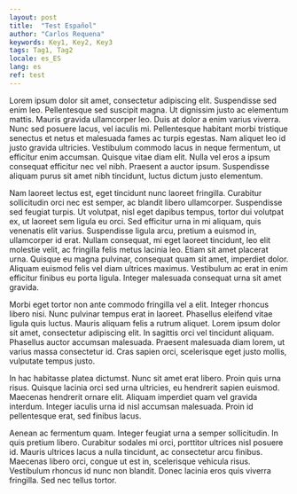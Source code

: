 ```yaml
---
layout: post
title:  "Test Español"
author: "Carlos Requena"
keywords: Key1, Key2, Key3
tags: Tag1, Tag2
locale: es_ES
lang: es
ref: test
---
```




Lorem ipsum dolor sit amet, consectetur adipiscing elit. Suspendisse sed enim leo. Pellentesque sed suscipit magna. Ut dignissim justo ac elementum mattis. Mauris gravida ullamcorper leo. Duis at dolor a enim varius viverra. Nunc sed posuere lacus, vel iaculis mi. Pellentesque habitant morbi tristique senectus et netus et malesuada fames ac turpis egestas. Nam aliquet leo id justo gravida ultricies. Vestibulum commodo lacus in neque fermentum, ut efficitur enim accumsan. Quisque vitae diam elit. Nulla vel eros a ipsum consequat efficitur nec vel nibh. Praesent a auctor ipsum. Suspendisse aliquam purus sit amet nibh tincidunt, luctus dictum justo elementum.

Nam laoreet lectus est, eget tincidunt nunc laoreet fringilla. Curabitur sollicitudin orci nec est semper, ac blandit libero ullamcorper. Suspendisse sed feugiat turpis. Ut volutpat, nisl eget dapibus tempus, tortor dui volutpat ex, ut laoreet sem ligula eu orci. Sed efficitur urna in mi aliquam, quis venenatis elit varius. Suspendisse ligula arcu, pretium a euismod in, ullamcorper id erat. Nullam consequat, mi eget laoreet tincidunt, leo elit molestie velit, ac fringilla felis metus lacinia leo. Etiam sit amet placerat urna. Quisque eu magna pulvinar, consequat quam sit amet, imperdiet dolor. Aliquam euismod felis vel diam ultrices maximus. Vestibulum ac erat in enim efficitur finibus eu porta ligula. Integer malesuada consequat urna sit amet gravida.

Morbi eget tortor non ante commodo fringilla vel a elit. Integer rhoncus libero nisi. Nunc pulvinar tempus erat in laoreet. Phasellus eleifend vitae ligula quis luctus. Mauris aliquam felis a rutrum aliquet. Lorem ipsum dolor sit amet, consectetur adipiscing elit. In sagittis orci vel tincidunt aliquam. Phasellus auctor accumsan malesuada. Praesent malesuada diam lorem, ut varius massa consectetur id. Cras sapien orci, scelerisque eget justo mollis, vulputate tempus justo.

In hac habitasse platea dictumst. Nunc sit amet erat libero. Proin quis urna risus. Quisque lacinia orci sed urna ultricies, eu hendrerit sapien euismod. Maecenas hendrerit ornare elit. Aliquam imperdiet quam vel gravida interdum. Integer iaculis urna id nisl accumsan malesuada. Proin id pellentesque erat, sed finibus lacus.

Aenean ac fermentum quam. Integer feugiat urna a semper sollicitudin. In quis pretium libero. Curabitur sodales mi orci, porttitor ultrices nisl posuere id. Mauris ultrices lacus a nulla tincidunt, ac consectetur arcu finibus. Maecenas libero orci, congue ut est in, scelerisque vehicula risus. Vestibulum rhoncus id nunc non blandit. Donec lacinia eros quis viverra fringilla. Sed nec tellus tortor. 